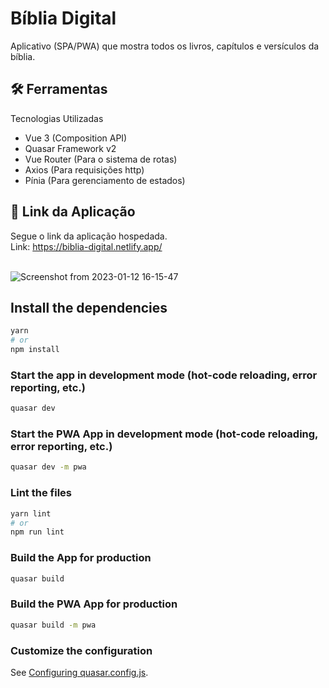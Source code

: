 # Bíblia Digital

Aplicativo (SPA/PWA) que mostra todos os livros, capítulos e versículos da bíblia.<br/>

## 🛠️ Ferramentas

Tecnologias Utilizadas

- Vue 3 (Composition API)
- Quasar Framework v2
- Vue Router (Para o sistema de rotas)<br/>
- Axios (Para requisições http)<br/>
- Pínia (Para gerenciamento de estados)

## 🚀 Link da Aplicação

Segue o link da aplicação hospedada.<br/>
Link: https://biblia-digital.netlify.app/<br/><br/>

![Screenshot from 2023-01-12 16-15-47](https://user-images.githubusercontent.com/44420212/212160349-5668dce9-67ce-4d50-88e1-4323badc7039.png)
<br/>

## Install the dependencies
```bash
yarn
# or
npm install
```

### Start the app in development mode (hot-code reloading, error reporting, etc.)
```bash
quasar dev
```

### Start the PWA App in development mode (hot-code reloading, error reporting, etc.)
```bash
quasar dev -m pwa
```

### Lint the files
```bash
yarn lint
# or
npm run lint
```

### Build the App for production
```bash
quasar build
```

### Build the PWA App for production
```bash
quasar build -m pwa
```

### Customize the configuration
See [Configuring quasar.config.js](https://v2.quasar.dev/quasar-cli-vite/quasar-config-js).
